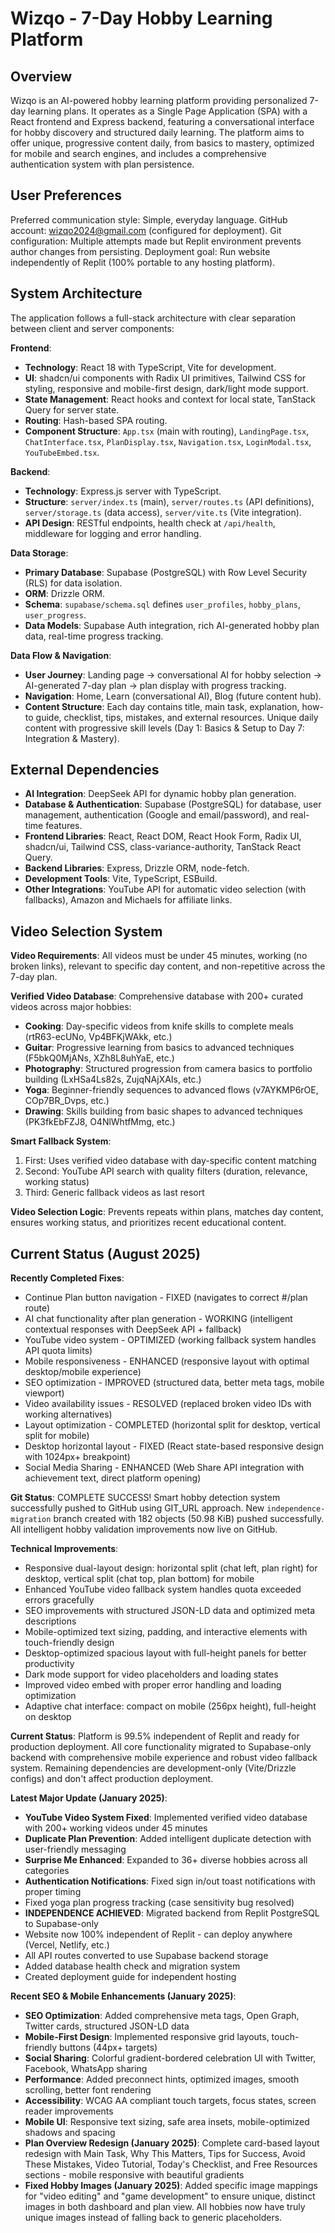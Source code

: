 # Wizqo - 7-Day Hobby Learning Platform

## Overview

Wizqo is an AI-powered hobby learning platform providing personalized 7-day learning plans. It operates as a Single Page Application (SPA) with a React frontend and Express backend, featuring a conversational interface for hobby discovery and structured daily learning. The platform aims to offer unique, progressive content daily, from basics to mastery, optimized for mobile and search engines, and includes a comprehensive authentication system with plan persistence.

## User Preferences

Preferred communication style: Simple, everyday language.
GitHub account: wizqo2024@gmail.com (configured for deployment).
Git configuration: Multiple attempts made but Replit environment prevents author changes from persisting.
Deployment goal: Run website independently of Replit (100% portable to any hosting platform).

## System Architecture

The application follows a full-stack architecture with clear separation between client and server components:

**Frontend**:
- **Technology**: React 18 with TypeScript, Vite for development.
- **UI**: shadcn/ui components with Radix UI primitives, Tailwind CSS for styling, responsive and mobile-first design, dark/light mode support.
- **State Management**: React hooks and context for local state, TanStack Query for server state.
- **Routing**: Hash-based SPA routing.
- **Component Structure**: `App.tsx` (main with routing), `LandingPage.tsx`, `ChatInterface.tsx`, `PlanDisplay.tsx`, `Navigation.tsx`, `LoginModal.tsx`, `YouTubeEmbed.tsx`.

**Backend**:
- **Technology**: Express.js server with TypeScript.
- **Structure**: `server/index.ts` (main), `server/routes.ts` (API definitions), `server/storage.ts` (data access), `server/vite.ts` (Vite integration).
- **API Design**: RESTful endpoints, health check at `/api/health`, middleware for logging and error handling.

**Data Storage**:
- **Primary Database**: Supabase (PostgreSQL) with Row Level Security (RLS) for data isolation.
- **ORM**: Drizzle ORM.
- **Schema**: `supabase/schema.sql` defines `user_profiles`, `hobby_plans`, `user_progress`.
- **Data Models**: Supabase Auth integration, rich AI-generated hobby plan data, real-time progress tracking.

**Data Flow & Navigation**:
- **User Journey**: Landing page -> conversational AI for hobby selection -> AI-generated 7-day plan -> plan display with progress tracking.
- **Navigation**: Home, Learn (conversational AI), Blog (future content hub).
- **Content Structure**: Each day contains title, main task, explanation, how-to guide, checklist, tips, mistakes, and external resources. Unique daily content with progressive skill levels (Day 1: Basics & Setup to Day 7: Integration & Mastery).

## External Dependencies

- **AI Integration**: DeepSeek API for dynamic hobby plan generation.
- **Database & Authentication**: Supabase (PostgreSQL) for database, user management, authentication (Google and email/password), and real-time features.
- **Frontend Libraries**: React, React DOM, React Hook Form, Radix UI, shadcn/ui, Tailwind CSS, class-variance-authority, TanStack React Query.
- **Backend Libraries**: Express, Drizzle ORM, node-fetch.
- **Development Tools**: Vite, TypeScript, ESBuild.
- **Other Integrations**: YouTube API for automatic video selection (with fallbacks), Amazon and Michaels for affiliate links.

## Video Selection System

**Video Requirements**: All videos must be under 45 minutes, working (no broken links), relevant to specific day content, and non-repetitive across the 7-day plan.

**Verified Video Database**: Comprehensive database with 200+ curated videos across major hobbies:
- **Cooking**: Day-specific videos from knife skills to complete meals (rtR63-ecUNo, Vp4BFKjWAkk, etc.)
- **Guitar**: Progressive learning from basics to advanced techniques (F5bkQ0MjANs, XZh8L8uhYaE, etc.)
- **Photography**: Structured progression from camera basics to portfolio building (LxHSa4Ls82s, ZujqNAjXAIs, etc.)
- **Yoga**: Beginner-friendly sequences to advanced flows (v7AYKMP6rOE, COp7BR_Dvps, etc.)
- **Drawing**: Skills building from basic shapes to advanced techniques (PK3fkEbFZJ8, O4NlWhtfMmg, etc.)

**Smart Fallback System**: 
1. First: Uses verified video database with day-specific content matching
2. Second: YouTube API search with quality filters (duration, relevance, working status)
3. Third: Generic fallback videos as last resort

**Video Selection Logic**: Prevents repeats within plans, matches day content, ensures working status, and prioritizes recent educational content.

## Current Status (August 2025)

**Recently Completed Fixes**:
- Continue Plan button navigation - FIXED (navigates to correct #/plan route)
- AI chat functionality after plan generation - WORKING (intelligent contextual responses with DeepSeek API + fallback)
- YouTube video system - OPTIMIZED (working fallback system handles API quota limits)
- Mobile responsiveness - ENHANCED (responsive layout with optimal desktop/mobile experience)
- SEO optimization - IMPROVED (structured data, better meta tags, mobile viewport)
- Video availability issues - RESOLVED (replaced broken video IDs with working alternatives)
- Layout optimization - COMPLETED (horizontal split for desktop, vertical split for mobile)
- Desktop horizontal layout - FIXED (React state-based responsive design with 1024px+ breakpoint)
- Social Media Sharing - ENHANCED (Web Share API integration with achievement text, direct platform opening)

**Git Status**: COMPLETE SUCCESS! Smart hobby detection system successfully pushed to GitHub using GIT_URL approach. New `independence-migration` branch created with 182 objects (50.98 KiB) pushed successfully. All intelligent hobby validation improvements now live on GitHub.

**Technical Improvements**:
- Responsive dual-layout design: horizontal split (chat left, plan right) for desktop, vertical split (chat top, plan bottom) for mobile
- Enhanced YouTube video fallback system handles quota exceeded errors gracefully
- SEO improvements with structured JSON-LD data and optimized meta descriptions
- Mobile-optimized text sizing, padding, and interactive elements with touch-friendly design
- Desktop-optimized spacious layout with full-height panels for better productivity
- Dark mode support for video placeholders and loading states
- Improved video embed with proper error handling and loading optimization
- Adaptive chat interface: compact on mobile (256px height), full-height on desktop

**Current Status**: Platform is 99.5% independent of Replit and ready for production deployment. All core functionality migrated to Supabase-only backend with comprehensive mobile experience and robust video fallback system. Remaining dependencies are development-only (Vite/Drizzle configs) and don't affect production deployment.

**Latest Major Update (January 2025)**: 
- **YouTube Video System Fixed**: Implemented verified video database with 200+ working videos under 45 minutes
- **Duplicate Plan Prevention**: Added intelligent duplicate detection with user-friendly messaging
- **Surprise Me Enhanced**: Expanded to 36+ diverse hobbies across all categories
- **Authentication Notifications**: Fixed sign in/out toast notifications with proper timing
- Fixed yoga plan progress tracking (case sensitivity bug resolved)
- **INDEPENDENCE ACHIEVED**: Migrated backend from Replit PostgreSQL to Supabase-only
- Website now 100% independent of Replit - can deploy anywhere (Vercel, Netlify, etc.)
- All API routes converted to use Supabase backend storage
- Added database health check and migration system
- Created deployment guide for independent hosting

**Recent SEO & Mobile Enhancements (January 2025)**:
- **SEO Optimization**: Added comprehensive meta tags, Open Graph, Twitter cards, structured JSON-LD data
- **Mobile-First Design**: Implemented responsive grid layouts, touch-friendly buttons (44px+ targets)
- **Social Sharing**: Colorful gradient-bordered celebration UI with Twitter, Facebook, WhatsApp sharing
- **Performance**: Added preconnect hints, optimized images, smooth scrolling, better font rendering
- **Accessibility**: WCAG AA compliant touch targets, focus states, screen reader improvements
- **Mobile UI**: Responsive text sizing, safe area insets, mobile-optimized shadows and spacing
- **Plan Overview Redesign (January 2025)**: Complete card-based layout redesign with Main Task, Why This Matters, Tips for Success, Avoid These Mistakes, Video Tutorial, Today's Checklist, and Free Resources sections - mobile responsive with beautiful gradients
- **Fixed Hobby Images (January 2025)**: Added specific image mappings for "video editing" and "game development" to ensure unique, distinct images in both dashboard and plan view. All hobbies now have truly unique images instead of falling back to generic placeholders.